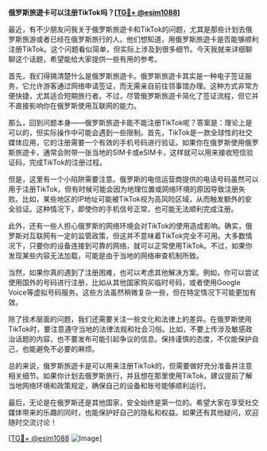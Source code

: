 **俄罗斯旅遊卡可以注册TikTok吗？[[TG💪+ @esim1088](https://t.me/s/esim1088)]**

最近，有不少朋友问我关于俄罗斯旅遊卡和TikTok的问题，尤其是那些计划去俄罗斯旅游或者已经在俄罗斯旅行的人。他们想知道，用俄罗斯旅遊卡是否能够顺利注册TikTok。这个问题看似简单，但实际上涉及到很多细节。今天我就来详细聊聊这个话题，希望能给大家提供一些有用的参考。

首先，我们得搞清楚什么是俄罗斯旅遊卡。俄罗斯旅遊卡其实是一种电子签证服务，它允许游客通过网络申请签证，而无需亲自前往领事馆办理。这种方式非常方便快捷，尤其适合短期旅行者。不过，尽管俄罗斯旅遊卡简化了签证流程，但它并不直接影响你在俄罗斯使用互联网的能力。

那么，回到问题本身——俄罗斯旅遊卡能不能注册TikTok呢？答案是：理论上是可以的，但实际操作中可能会遇到一些限制。首先，TikTok是一款全球性的社交媒体应用，它的注册需要一个有效的手机号码进行验证。如果你在俄罗斯使用俄罗斯旅遊卡，通常会附带一张当地的SIM卡或eSIM卡，这样就可以用来接收短信验证码，完成TikTok的注册过程。

但是，这里有一个小陷阱需要注意。俄罗斯的电信运营商提供的电话号码虽然可以用于注册TikTok，但有时候可能会因为地理位置或网络环境的原因导致注册失败。比如，某些地区的IP地址可能被TikTok视为高风险区域，从而触发额外的安全验证。这种情况下，即使你的手机信号正常，也可能无法顺利完成注册。

此外，还有一些人担心俄罗斯的网络环境会对TikTok的使用造成影响。确实，俄罗斯对互联网有一定的监管政策，但这并不意味着TikTok完全不可用。大多数情况下，只要你的设备连接到可靠的网络，就可以正常使用TikTok。不过，如果你发现某些内容无法加载，可能是由于当地的网络审查机制所致。

当然，如果你真的遇到了注册困难，也可以考虑其他解决方案。例如，你可以尝试使用国外的号码进行注册，比如从其他国家购买临时号码，或者使用Google Voice等虚拟号码服务。这些方法虽然稍微复杂一些，但在特定情况下可能更加有效。

除了技术层面的问题，我们还需要关注一些文化和法律上的差异。在俄罗斯使用TikTok时，要注意遵守当地的法律法规和社会习俗。比如，不要上传涉及敏感政治话题的内容，也不要发布可能引起争议的信息。保持谨慎的态度，不仅能保护自己，也能避免不必要的麻烦。

总的来说，俄罗斯旅遊卡是可以用来注册TikTok的，但需要做好充分准备并注意相关细节。如果你计划去俄罗斯旅行，并且想在那里使用TikTok，建议提前了解当地网络环境和政策规定，确保自己的设备和账号能够顺利运行。

最后，无论是在俄罗斯还是其他国家，安全始终是第一位的。希望大家在享受社交媒体带来的乐趣的同时，也能保护好自己的隐私和权益。如果还有其他疑问，欢迎随时交流讨论！

[[TG💪+ @esim1088](https://t.me/s/esim1088) ![Image](https://i.postimg.cc/4NQfJmqS/Snipaste-2025-05-13-00-14-12.png)]